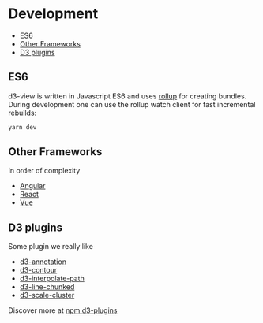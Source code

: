 # Development

<!-- START doctoc generated TOC please keep comment here to allow auto update -->
<!-- DON'T EDIT THIS SECTION, INSTEAD RE-RUN doctoc TO UPDATE -->


- [ES6](#es6)
- [Other Frameworks](#other-frameworks)
- [D3 plugins](#d3-plugins)

<!-- END doctoc generated TOC please keep comment here to allow auto update -->

## ES6

d3-view is written in Javascript ES6 and uses [rollup][] for creating bundles.
During development one can use the rollup watch client for fast incremental
rebuilds:
```bash
yarn dev
```

## Other Frameworks

In order of complexity

* [Angular](https://angularjs.org/)
* [React](https://facebook.github.io/react/)
* [Vue](http://vuejs.org/)


## D3 plugins

Some plugin we really like

* [d3-annotation](https://github.com/susielu/d3-annotation)
* [d3-contour](https://www.npmjs.com/package/d3-contour)
* [d3-interpolate-path](https://github.com/pbeshai/d3-interpolate-path)
* [d3-line-chunked](https://github.com/pbeshai/d3-line-chunked)
* [d3-scale-cluster](https://github.com/schnerd/d3-scale-cluster)

Discover more at [npm d3-plugins](https://www.npmjs.com/browse/keyword/d3-module)


[rollup]: https://github.com/rollup/rollup
